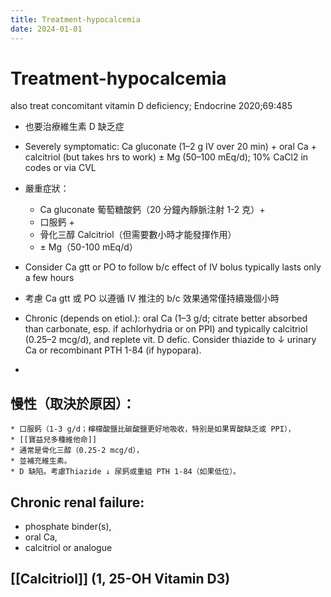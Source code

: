 ```yaml
---
title: Treatment-hypocalcemia
date: 2024-01-01
---
```

# Treatment-hypocalcemia
also treat concomitant vitamin D deficiency; Endocrine 2020;69:485
* 也要治療維生素 D 缺乏症

* Severely symptomatic: Ca gluconate (1–2 g IV over 20 min) + oral Ca + calcitriol (but takes hrs to work) ± Mg (50–100 mEq/d); 10% CaCl2 in codes or via CVL
* 嚴重症狀：
	* Ca gluconate 葡萄糖酸鈣（20 分鐘內靜脈注射 1-2 克）+
	* 口服鈣 +
	* 骨化三醇 Calcitriol（但需要數小時才能發揮作用）
	* ± Mg（50-100 mEq/d）
* Consider Ca gtt or PO to follow b/c effect of IV bolus typically lasts only a few hours
* 考慮 Ca gtt 或 PO 以遵循 IV 推注的 b/c 效果通常僅持續幾個小時
* Chronic (depends on etiol.): oral Ca (1–3 g/d; citrate better absorbed than carbonate, esp. if achlorhydria or on PPI) and typically calcitriol (0.25–2 mcg/d), and replete vit. D defic. Consider thiazide to ↓ urinary Ca or recombinant PTH 1-84 (if hypopara).
* 
## 慢性（取決於原因）：
	* 口服鈣（1-3 g/d；檸檬酸鹽比碳酸鹽更好地吸收，特別是如果胃酸缺乏或 PPI），
	* [[寶益兒多種維他命]]
	* 通常是骨化三醇（0.25-2 mcg/d），
	* 並補充維生素。
	* D 缺陷。考慮Thiazide ↓ 尿鈣或重組 PTH 1-84（如果低位）。
## Chronic renal failure: 
* phosphate binder(s), 
* oral Ca, 
* calcitriol or analogue
 
## [[Calcitriol]] (1, 25-OH Vitamin D3)
